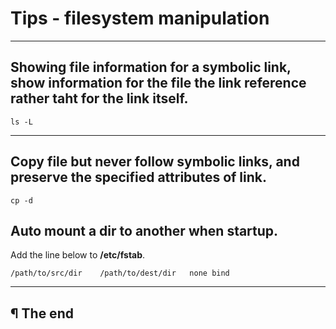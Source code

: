 # Tips - filesystem manipulation

---


## Showing file information for a symbolic link, show information for the file the link reference rather taht for the link itself.

```
ls -L
```

---

## Copy file but never follow symbolic links, and preserve the specified attributes of link.

```
cp -d
```

## Auto mount a dir to another when startup.

Add the line below to **/etc/fstab**.

```
/path/to/src/dir    /path/to/dest/dir	none bind
```

---

## ¶ The end
